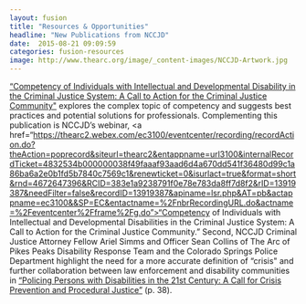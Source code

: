 ```yaml
---
layout: fusion
title: "Resources & Opportunities"
headline: "New Publications from NCCJD"
date:  2015-08-21 09:09:59
categories: fusion-resources
image: http://www.thearc.org/image/_content-images/NCCJD-Artwork.jpg
---
```

<a href=“http://www.thearc.org/what-we-do/programs-and-services/national-initiatives/nccjd/NCCJD-White-Paper-Competency-of-Individuals-with-IDD-in-the-Criminal-Justice-System”>“Competency of Individuals with Intellectual and Developmental Disability in the Criminal Justice System: A Call to Action for the Criminal Justice Community"</a> explores the complex topic of competency and suggests best practices and potential solutions for professionals. Complementing this publication is NCCJD’s webinar, <a href=“https://thearc2.webex.com/ec3100/eventcenter/recording/recordAction.do?theAction=poprecord&siteurl=thearc2&entappname=url3100&internalRecordTicket=4832534b000000038f49faaaf93aad6d4a670dd541f36480d99c1a86ba6a2e0b1fd5b7840c7569c1&renewticket=0&isurlact=true&format=short&rnd=4672647396&RCID=383e1a9238791f0e78e783da8ff7d8f2&rID=13919387&needFilter=false&recordID=13919387&apiname=lsr.php&AT=pb&actappname=ec3100&&SP=EC&entactname=%2FnbrRecordingURL.do&actname=%2Feventcenter%2Fframe%2Fg.do”>“Competency of Individuals with Intellectual and Developmental Disabilities in the Criminal Justice System: A Call to Action for the Criminal Justice Community.”</a>
Second, NCCJD Criminal Justice Attorney Fellow Ariel Simms and Officer Sean Collins of The Arc of Pikes Peaks Disability Response Team and the Colorado Springs Police Department highlight the need for a more accurate definition of “crisis" and further collaboration between law enforcement and disability communities in <a href=“http://www.policechiefmagazine.org/wp-content/uploads/PoliceChief_March_2017_WEB.pdf”>“Policing Persons with Disabilities in the 21st Century: A Call for Crisis Prevention and Procedural Justice”</a> (p. 38).
